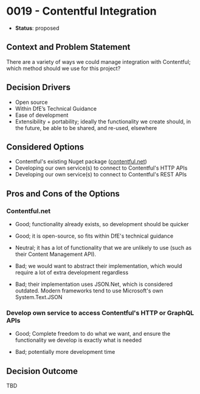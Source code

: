 # 0019 - Contentful Integration

* **Status**: proposed

## Context and Problem Statement

There are a variety of ways we could manage integration with Contentful; which method should we use for this project?

## Decision Drivers

* Open source
* Within DfE’s Technical Guidance
* Ease of development
* Extensibility + portability; ideally the functionality we create should, in the future, be able to be shared, and re-used, elsewhere

## Considered Options

* Contentful's existing Nuget package ([contentful.net](https://github.com/contentful/contentful.net))
* Developing our own service(s) to connect to Contentful's HTTP APIs
* Developing our own service(s) to connect to Contentful's REST APIs

## Pros and Cons of the Options

### Contentful.net

* Good; functionality already exists, so development should be quicker
* Good; it is open-source, so fits within DfE's technical guidance

* Neutral; it has a lot of functionality that we are unlikely to use (such as their Content Management API).

* Bad; we would want to abstract their implementation, which would require a lot of extra development regardless
* Bad; their implementation uses JSON.Net, which is considered outdated. Modern frameworks tend to use Microsoft's own System.Text.JSON

### Develop own service to access Contentful's HTTP or GraphQL APIs

* Good; Complete freedom to do what we want, and ensure the functionality we develop is exactly what is needed

* Bad; potentially more development time

## Decision Outcome

TBD